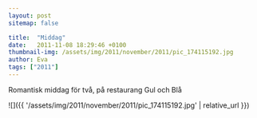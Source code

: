 ```yaml
---
layout: post
sitemap: false

title:  "Middag"
date:   2011-11-08 18:29:46 +0100
thumbnail-img: /assets/img/2011/november/2011/pic_174115192.jpg
author: Eva
tags: ["2011"]
---
```


Romantisk middag för två, på restaurang Gul och Blå

![]({{ '/assets/img/2011/november/2011/pic_174115192.jpg'  | relative_url }})

